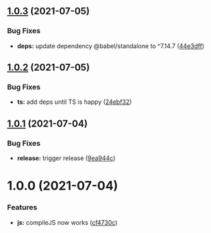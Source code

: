 ## [1.0.3](https://github.com/NullVoxPopuli/ember-play/compare/v1.0.2...v1.0.3) (2021-07-05)


### Bug Fixes

* **deps:** update dependency @babel/standalone to ^7.14.7 ([44e3dff](https://github.com/NullVoxPopuli/ember-play/commit/44e3dff3d20aa7515ae4932013b6aadf91164df9))

## [1.0.2](https://github.com/NullVoxPopuli/ember-play/compare/v1.0.1...v1.0.2) (2021-07-05)


### Bug Fixes

* **ts:** add deps until TS is happy ([24ebf32](https://github.com/NullVoxPopuli/ember-play/commit/24ebf3233253c1020a67072e1ef98526137579f0))

## [1.0.1](https://github.com/NullVoxPopuli/ember-play/compare/v1.0.0...v1.0.1) (2021-07-04)


### Bug Fixes

* **release:** trigger release ([9ea944c](https://github.com/NullVoxPopuli/ember-play/commit/9ea944c2a8c5f01358d4a142777bb89112d07616))

# 1.0.0 (2021-07-04)


### Features

* **js:** compileJS now works ([cf4730c](https://github.com/NullVoxPopuli/ember-play/commit/cf4730cb50853b1e38fc293b3e3bd5fdf619e06e))
